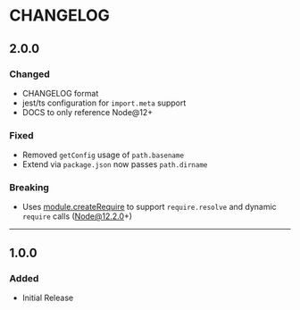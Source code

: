 # CHANGELOG

## 2.0.0

### Changed

- CHANGELOG format
- jest/ts configuration for `import.meta` support
- DOCS to only reference Node@12+

### Fixed

- Removed `getConfig` usage of `path.basename`
- Extend via `package.json` now passes `path.dirname`

### Breaking

- Uses [module.createRequire](https://nodejs.org/api/module.html#modulecreaterequirefilename) to
  support `require.resolve` and dynamic `require` calls (Node@12.2.0+)

---

## 1.0.0

### Added

- Initial Release
